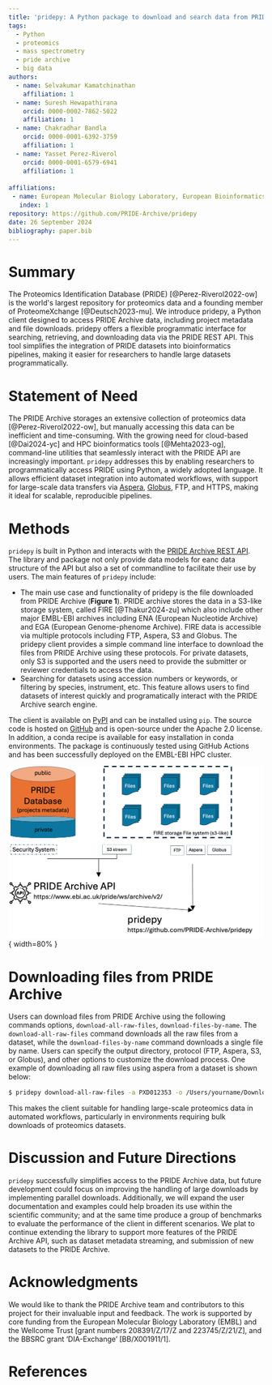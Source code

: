 ```yaml
---
title: 'pridepy: A Python package to download and search data from PRIDE Archive'
tags:
  - Python
  - proteomics
  - mass spectrometry
  - pride archive
  - big data
authors:
  - name: Selvakumar Kamatchinathan
    affiliation: 1
  - name: Suresh Hewapathirana
    orcid: 0000-0002-7862-5022
    affiliation: 1
  - name: Chakradhar Bandla
    orcid: 0000-0001-6392-3759
    affiliation: 1
  - name: Yasset Perez-Riverol
    orcid: 0000-0001-6579-6941
    affiliation: 1
    
affiliations:
 - name: European Molecular Biology Laboratory, European Bioinformatics Institute (EMBL-EBI), Wellcome Trust Genome Campus, Hinxton, Cambridge CB10 1SD, UK
   index: 1
repository: https://github.com/PRIDE-Archive/pridepy   
date: 26 September 2024
bibliography: paper.bib
---
```


# Summary

The Proteomics Identification Database (PRIDE) [@Perez-Riverol2022-ow] is the world's largest repository for proteomics data and a founding member of ProteomeXchange [@Deutsch2023-mu]. We introduce pridepy, a Python client designed to access PRIDE Archive data, including project metadata and file downloads. pridepy offers a flexible programmatic interface for searching, retrieving, and downloading data via the PRIDE REST API. This tool simplifies the integration of PRIDE datasets into bioinformatics pipelines, making it easier for researchers to handle large datasets programmatically.

# Statement of Need

The PRIDE Archive storages an extensive collection of proteomics data [@Perez-Riverol2022-ow], but manually accessing this data can be inefficient and time-consuming. With the growing need for cloud-based [@Dai2024-yc] and HPC bioinformatics tools [@Mehta2023-og], command-line utilities that seamlessly interact with the PRIDE API are increasingly important. `pridepy` addresses this by enabling researchers to programmatically access PRIDE using Python, a widely adopted language. It allows efficient dataset integration into automated workflows, with support for large-scale data transfers via [Aspera](https://www.ibm.com/products/aspera), [Globus](https://www.globus.org/data-transfer), FTP, and HTTPS, making it ideal for scalable, reproducible pipelines.

# Methods

`pridepy` is built in Python and interacts with the [PRIDE Archive REST API](https://www.ebi.ac.uk/pride/ws/archive/v2/swagger-ui.html). The library and package not only provide data models for eanc data structure of the API but also a set of commandline to facilitate their use by users. The main features of `pridepy` include:

- The main use case and functionality of pridepy is the file downloaded from PRIDE Archive (**Figure 1**). PRIDE archive stores the data in a S3-like storage system, called FIRE [@Thakur2024-zu] which also include other major EMBL-EBI archives including ENA (European Nucleotide Archive) and EGA (European Genome-phenome Archive). FIRE data is accessible via multiple protocols including FTP, Aspera, S3 and Globus. The pridepy client provides a simple command line interface to download the files from PRIDE Archive using these protocols. For private datasets, only S3 is supported and the users need to provide the submitter or reviewer credentials to access the data.
- Searching for datasets using accession numbers or keywords, or filtering by species, instrument, etc. This feature allows users to find datasets of interest quickly and programatically interact with the PRIDE Archive search engine. 

The client is available on [PyPI](https://pypi.org/project/pridepy/) and can be installed using `pip`. The source code is hosted on [GitHub](https://github.com/bigbio/pridepy) and is open-source under the Apache 2.0 license. In addition, a conda recipe is available for easy installation in conda environments. The package is continuously tested using GitHub Actions and has been successfully deployed on the EMBL-EBI HPC cluster. 

![Figure 1: Architecture of transfer protocols supported by PRIDE Archive](figure.png){ width=80% }

# Downloading files from PRIDE Archive

Users can download files from PRIDE Archive using the following commands options, `download-all-raw-files`, `download-files-by-name`. The `download-all-raw-files` command downloads all the raw files from a dataset, while the `download-files-by-name` command downloads a single file by name. Users can specify the output directory, protocol (FTP, Aspera, S3, or Globus), and other options to customize the download process. One example of downloading all raw files using aspera from a dataset is shown below:

```bash
$ pridepy download-all-raw-files -a PXD012353 -o /Users/yourname/Downloads/foldername/ -p aspera
```

This makes the client suitable for handling large-scale proteomics data in automated workflows, particularly in environments requiring bulk downloads of proteomics datasets.

# Discussion and Future Directions

`pridepy` successfully simplifies access to the PRIDE Archive data, but future development could focus on improving the handling of large downloads by implementing parallel downloads. Additionally, we will expand the user documentation and examples could help broaden its use within the scientific community; and at the same time produce a group of benchmarks to evaluate the performance of the client in different scenarios. We plat to continue extending the library to support more features of the PRIDE Archive API, such as dataset metadata streaming, and submission of new datasets to the PRIDE Archive.

# Acknowledgments

We would like to thank the PRIDE Archive team and contributors to this project for their invaluable input and feedback. The work is supported by core funding from the European Molecular Biology Laboratory (EMBL) and the Wellcome Trust [grant numbers 208391/Z/17/Z and 223745/Z/21/Z], and the BBSRC grant ‘DIA-Exchange’ [BB/X001911/1]. 

# References